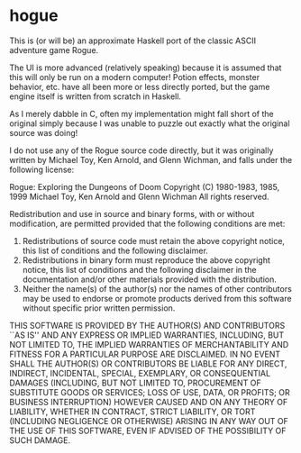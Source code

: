# hogue

This is (or will be) an approximate Haskell port of the classic ASCII adventure game Rogue.

The UI is more advanced (relatively speaking) because it is assumed that this will only be run on a modern computer! Potion effects, monster behavior, etc. have all been more or less directly ported, but the game engine itself is written from scratch in Haskell.

As I merely dabble in C, often my implementation might fall short of the original simply because I was unable to puzzle out exactly what the original source was doing!

I do not use any of the Rogue source code directly, but it was originally written by Michael Toy, Ken Arnold, and Glenn Wichman, and falls under the following license:

Rogue: Exploring the Dungeons of Doom
Copyright (C) 1980-1983, 1985, 1999 Michael Toy, Ken Arnold and Glenn Wichman
All rights reserved.

Redistribution and use in source and binary forms, with or without
modification, are permitted provided that the following conditions
are met:
1. Redistributions of source code must retain the above copyright
   notice, this list of conditions and the following disclaimer.
2. Redistributions in binary form must reproduce the above copyright
   notice, this list of conditions and the following disclaimer in the
   documentation and/or other materials provided with the distribution.
3. Neither the name(s) of the author(s) nor the names of other contributors
   may be used to endorse or promote products derived from this software
   without specific prior written permission.

THIS SOFTWARE IS PROVIDED BY THE AUTHOR(S) AND CONTRIBUTORS ``AS IS'' AND
ANY EXPRESS OR IMPLIED WARRANTIES, INCLUDING, BUT NOT LIMITED TO, THE
IMPLIED WARRANTIES OF MERCHANTABILITY AND FITNESS FOR A PARTICULAR PURPOSE
ARE DISCLAIMED.  IN NO EVENT SHALL THE AUTHOR(S) OR CONTRIBUTORS BE LIABLE
FOR ANY DIRECT, INDIRECT, INCIDENTAL, SPECIAL, EXEMPLARY, OR CONSEQUENTIAL
DAMAGES (INCLUDING, BUT NOT LIMITED TO, PROCUREMENT OF SUBSTITUTE GOODS
OR SERVICES; LOSS OF USE, DATA, OR PROFITS; OR BUSINESS INTERRUPTION)
HOWEVER CAUSED AND ON ANY THEORY OF LIABILITY, WHETHER IN CONTRACT, STRICT
LIABILITY, OR TORT (INCLUDING NEGLIGENCE OR OTHERWISE) ARISING IN ANY WAY
OUT OF THE USE OF THIS SOFTWARE, EVEN IF ADVISED OF THE POSSIBILITY OF
SUCH DAMAGE.
